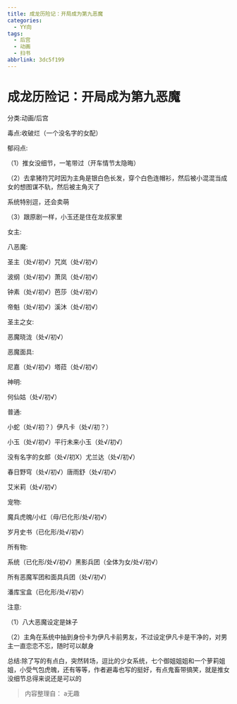 ```yaml
---
title: 成龙历险记：开局成为第九恶魔
categories:
  - YY向
tags:
  - 后宫
  - 动画
  - 扫书
abbrlink: 3dc5f199
---
```

# 成龙历险记：开局成为第九恶魔
分类:动画/后宫

毒点:收破烂（一个没名字的女配）

郁闷点:

（1）推女没细节，一笔带过（开车情节太隐晦）

（2）去拿猪符咒时因为主角是银白色长发，穿个白色连帽衫，然后被小混混当成女的想图谋不轨，然后被主角灭了

系统特别逗，还会卖萌

（3）跟原剧一样，小玉还是住在龙叔家里

女主:

八恶魔:

圣主（处√/初√）咒岚（处√/初√）

波纲（处√/初√）萧凤（处√/初√）

钟素（处√/初√）芭莎（处√/初√）

帝魁（处√/初√）溪沐（处√/初√）

圣主之女:

恶魔晓泷（处√/初√）

恶魔面具:

尼嘉（处√/初√）塔菈（处√/初√）

神明:

何仙姑（处√/初√）

普通:

小蛇（处√/初？）伊凡卡（处√/初？）

小玉（处√/初√）平行未来小玉（处√/初√）

没有名字的女郎（处√/初X）尤兰达（处√/初√）

春日野穹（处√/初√）唐雨舒（处√/初√）

艾米莉（处√/初√）

宠物:

魔兵虎魄/小红（母/已化形/处√/初√）

岁月史书（已化形/处√/初√）

所有物:

系统（已化形/处√/初√）黑影兵团（全体为女/处√/初√）

所有恶魔军团和面具兵团（处√/初√）

潘库宝盒（已化形/处√/初√）

注意:

（1）八大恶魔设定是妹子

（2）主角在系统中抽到身份卡为伊凡卡前男友，不过设定伊凡卡是干净的，对男主一直恋恋不忘，随时可以献身

总结:除了写的有点白，突然转场，逗比的少女系统，七个御姐姐姐和一个萝莉姐姐，小受气包虎魄，还有等等，作者避毒也写的挺好，有点鬼畜带搞笑，就是推女没细节总得来说还是可以的


> 内容整理自： a无趣